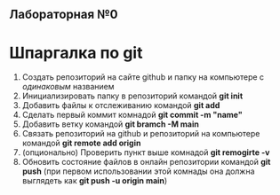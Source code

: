 ## Лабораторная №0
# **Шпаргалка по git**
1. Создать репозиторий на сайте github и папку на компьютере с *одинаковым* названием
2. Инициализировать папку в репозиторий командой **git init**
3. Добавить файлы к отслеживанию командой **git add <name>**
4. Сделать первый коммит комнадой **git commit -m "name"**
5. Добавить ветку командой **git bramch -M main**
6. Связать репозиторий на github и репозиторий на компьютере командой **git remote add origin <url>**
7. (опционально) Проверить пункт выше комнадой **git remogirte -v**
8. Обновить состояние файлов в онлайн репозитории командой **git push** (при первом использовании этой комнады она должна выглядеть как **git push -u origin main**)